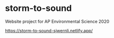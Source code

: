 # storm-to-sound
Website project for AP Environmental Science 2020

https://storm-to-sound-sjwernli.netlify.app/
